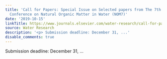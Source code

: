 ```yaml
---
title: 'Call for Papers: Special Issue on Selected papers from The 7th IWA Specialist
  Conference on Natural Organic Matter in Water (NOM7)'
date: '2019-10-15'
linkTitle: https://www.journals.elsevier.com/water-research/call-for-papers/7th-iwa-specialist-conference-on-natural-organic-matter
source: Water Research
description: '<p> Submission deadline: December 31, ...'
disable_comments: true
---
```

<p> Submission deadline: December 31, ...